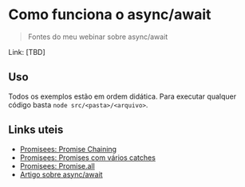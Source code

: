 # Como funciona o async/await

> Fontes do meu webinar sobre async/await

Link: [TBD]

## Uso

Todos os exemplos estão em ordem didática. Para executar qualquer código basta `node src/<pasta>/<arquivo>`.

## Links uteis

- [Promisees: Promise Chaining](http://bit.ly/2YavENI)
- [Promisees: Promises com vários catches](http://bit.ly/2Yavhmi)
- [Promisees: Promise.all](http://bit.ly/2YfRb7G)
- [Artigo sobre async/await](https://imasters.com.br/desenvolvimento/funcoes-assincronas-e-retornos-como-o-async-await-tornaram-o-codigo-mais-legivel)
